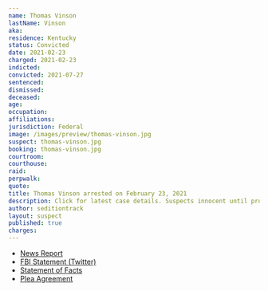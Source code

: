 ```yaml
---
name: Thomas Vinson
lastName: Vinson
aka:
residence: Kentucky
status: Convicted
date: 2021-02-23
charged: 2021-02-23
indicted:
convicted: 2021-07-27
sentenced:
dismissed: 
deceased:
age:
occupation:
affiliations:
jurisdiction: Federal
image: /images/preview/thomas-vinson.jpg
suspect: thomas-vinson.jpg
booking: thomas-vinson.jpg
courtroom:
courthouse:
raid:
perpwalk:
quote:
title: Thomas Vinson arrested on February 23, 2021
description: Click for latest case details. Suspects innocent until proven guilty.
author: seditiontrack
layout: suspect
published: true
charges:
---
```

- [News Report](https://www.kentucky.com/news/local/crime/article249457150.)
- [FBI Statement (Twitter)](https://twitter.com/FBILouisville/status/1364284639385378825)
- [Statement of Facts](https://www.justice.gov/usao-dc/case-multi-defendant/file/1418041/download)
- [Plea Agreement](https://www.justice.gov/usao-dc/case-multi-defendant/file/1418036/download)
